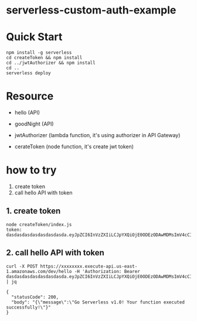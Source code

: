 # serverless-custom-auth-example

# Quick Start
```
npm install -g serverless
cd createToken && npm install
cd ../jwtAuthorizer && npm install
cd ..
serverless deploy
```

# Resource
- hello (API)
- goodNight (API)

- jwtAuthorizer (lambda function, it's using authorizer in API Gateway)
- cerateToken (node function, it's create jwt token)

# how to try
1. create token
2. call hello API with token

## 1. create token

```
node createToken/index.js
token: dasdasdasdasdasdasdasda.eyJpZCI6InVzZXIiLCJpYXQiOjE0ODEzODAwMDMsImV4cCI6MTQ4MTM4MzYwM30.hhV0IVMWJAZGOixzsyNbluL4Eqe4cgtlk7NtA3SHaRI
```

## 2. call hello API with token

```
curl -X POST https://xxxxxxxx.execute-api.us-east-1.amazonaws.com/dev/hello -H 'Authorization: Bearer dasdasdasdasdasdasdasda.eyJpZCI6InVzZXIiLCJpYXQiOjE0ODEzODAwMDMsImV4cCI6MTQ4MTM4MzYwM30.hhV0IVMWJAZGOixzsyNbluL4Eqe4cgtlk7NtA3SHaRI' | jq

{
  "statusCode": 200,
  "body": "{\"message\":\"Go Serverless v1.0! Your function executed successfully!\"}"
}
```

